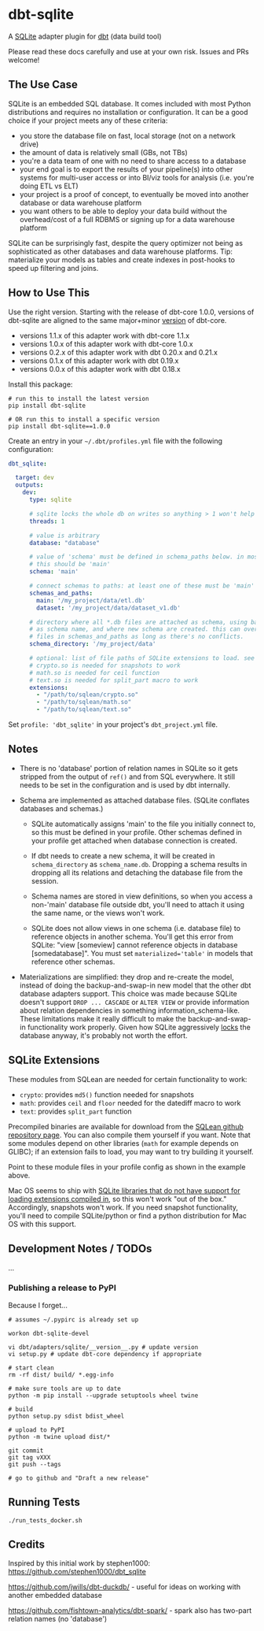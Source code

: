 
# dbt-sqlite

A [SQLite](https://sqlite.org) adapter plugin for [dbt](https://www.getdbt.com/) (data build tool)

Please read these docs carefully and use at your own risk. Issues and PRs welcome!

## The Use Case

SQLite is an embedded SQL database. It comes included with most Python
distributions and requires no installation or configuration. It can be
a good choice if your project meets any of these criteria:

- you store the database file on fast, local storage
(not on a network drive)
- the amount of data is relatively small (GBs, not TBs)
- you're a data team of one with no need to share access to a database
- your end goal is to export the results of your pipeline(s) into other
systems for multi-user access or into BI/viz tools for analysis (i.e.
you're doing ETL vs ELT)
- your project is a proof of concept, to eventually be moved into
another database or data warehouse platform
- you want others to be able to deploy your data build without the
overhead/cost of a full RDBMS or signing up for a data warehouse platform

SQLite can be surprisingly fast, despite the query optimizer not being as
sophisticated as other databases and data warehouse platforms. Tip: materialize
your models as tables and create indexes in post-hooks to speed up filtering
and joins.

## How to Use This

Use the right version. Starting with the release of dbt-core 1.0.0,
versions of dbt-sqlite are aligned to the same major+minor
[version](https://semver.org/) of dbt-core.

- versions 1.1.x of this adapter work with dbt-core 1.1.x
- versions 1.0.x of this adapter work with dbt-core 1.0.x
- versions 0.2.x of this adapter work with dbt 0.20.x and 0.21.x
- versions 0.1.x of this adapter work with dbt 0.19.x
- versions 0.0.x of this adapter work with dbt 0.18.x

Install this package:

```
# run this to install the latest version
pip install dbt-sqlite

# OR run this to install a specific version
pip install dbt-sqlite==1.0.0
```

Create an entry in your `~/.dbt/profiles.yml` file with the following configuration:

```YAML
dbt_sqlite:

  target: dev
  outputs:
    dev:
      type: sqlite

      # sqlite locks the whole db on writes so anything > 1 won't help
      threads: 1

      # value is arbitrary
      database: "database"

      # value of 'schema' must be defined in schema_paths below. in most cases,
      # this should be 'main'
      schema: 'main'

      # connect schemas to paths: at least one of these must be 'main'
      schemas_and_paths:
        main: '/my_project/data/etl.db'
        dataset: '/my_project/data/dataset_v1.db'

      # directory where all *.db files are attached as schema, using base filename
      # as schema name, and where new schema are created. this can overlap with the dirs of
      # files in schemas_and_paths as long as there's no conflicts.
      schema_directory: '/my_project/data'

      # optional: list of file paths of SQLite extensions to load. see README.
      # crypto.so is needed for snapshots to work
      # math.so is needed for ceil function
      # text.so is needed for split_part macro to work
      extensions:
        - "/path/to/sqlean/crypto.so"
        - "/path/to/sqlean/math.so"
        - "/path/to/sqlean/text.so"

```

Set `profile: 'dbt_sqlite'` in your project's `dbt_project.yml` file.

## Notes

- There is no 'database' portion of relation names in SQLite so it gets
stripped from the output of `ref()` and from SQL everywhere. It still
needs to be set in the configuration and is used by dbt internally.

- Schema are implemented as attached database files. (SQLite conflates databases
and schemas.)

  - SQLite automatically assigns 'main' to the file you initially connect to,
  so this must be defined in your profile. Other schemas defined in your profile
  get attached when database connection is created.

  - If dbt needs to create a new schema, it will be created in `schema_directory`
  as `schema_name.db`. Dropping a schema results in dropping all its relations
  and detaching the database file from the session.

  - Schema names are stored in view definitions, so when you access a non-'main'
  database file outside dbt, you'll need to attach it using the same name, or
  the views won't work.

  - SQLite does not allow views in one schema (i.e. database file) to reference
  objects in another schema. You'll get this error from SQLite: "view [someview]
  cannot reference objects in database [somedatabase]". You must set
  `materialized='table'` in models that reference other schemas.

- Materializations are simplified: they drop and re-create the model, instead of
doing the backup-and-swap-in new model that the other dbt database adapters
support. This choice was made because SQLite doesn't support `DROP ... CASCADE`
or `ALTER VIEW` or provide information about relation dependencies in something
information_schema-like. These limitations make it really difficult to make the
backup-and-swap-in functionality work properly. Given how SQLite aggressively
[locks](https://sqlite.org/lockingv3.html) the database anyway, it's probably
not worth the effort.

## SQLite Extensions

These modules from SQLean are needed for certain functionality to work:
- `crypto`: provides `md5()` function needed for snapshots
- `math`: provides `ceil` and `floor` needed for the datediff macro to work
- `text`: provides `split_part` function

Precompiled binaries are available for download from the [SQLean github repository page](https://github.com/nalgeon/sqlean).
You can also compile them yourself if you want. Note that some modules depend on other libraries 
(`math` for example depends on GLIBC); if an extension fails to load, you may want to try building it yourself.

Point to these module files in your profile config as shown in the example above.

Mac OS seems to ship with [SQLite libraries that do not have support for loading extensions compiled in](https://docs.python.org/3/library/sqlite3.html#f1),
so this won't work "out of the box." Accordingly, snapshots won't work.
If you need snapshot functionality, you'll need to compile SQLite/python
or find a python distribution for Mac OS with this support.

## Development Notes / TODOs

...

### Publishing a release to PyPI

Because I forget...

```
# assumes ~/.pypirc is already set up

workon dbt-sqlite-devel

vi dbt/adapters/sqlite/__version__.py # update version
vi setup.py # update dbt-core dependency if appropriate

# start clean
rm -rf dist/ build/ *.egg-info

# make sure tools are up to date
python -m pip install --upgrade setuptools wheel twine

# build
python setup.py sdist bdist_wheel

# upload to PyPI
python -m twine upload dist/*

git commit
git tag vXXX
git push --tags

# go to github and "Draft a new release"
```

## Running Tests

```
./run_tests_docker.sh
```

## Credits

Inspired by this initial work by stephen1000: https://github.com/stephen1000/dbt_sqlite

https://github.com/jwills/dbt-duckdb/ - useful for ideas on working with
another embedded database

https://github.com/fishtown-analytics/dbt-spark/ - spark also has two-part
relation names (no 'database')
